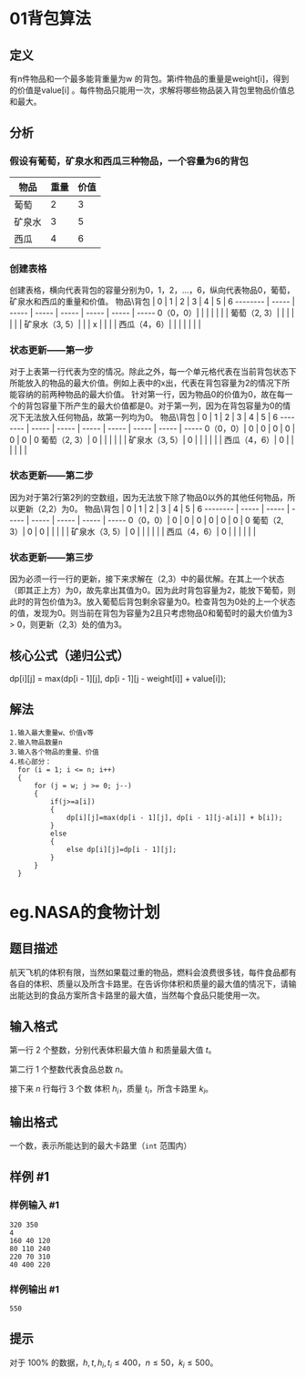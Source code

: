 # 01背包算法
## 定义
有n件物品和一个最多能背重量为w 的背包。第i件物品的重量是weight[i]，得到的价值是value[i] 。每件物品只能用一次，求解将哪些物品装入背包里物品价值总和最大。

## 分析
### 假设有葡萄，矿泉水和西瓜三种物品，一个容量为6的背包
物品     | 重量 | 价值
-------- | ----- | -----
葡萄  | 2 | 3
矿泉水  | 3 | 5
西瓜  | 4 | 6
### 创建表格
   创建表格，横向代表背包的容量分别为0，1，2，...，6，纵向代表物品0，葡萄，矿泉水和西瓜的重量和价值。
物品\背包     | 0 | 1 | 2 | 3 | 4 | 5 | 6
-------- | ----- | ----- | ----- | ----- | ----- | ----- | -----
 0（0，0）|   |   |   |   |   |   | 
葡萄（2, 3）|   |   |   |   |   |   | 
矿泉水（3, 5）|   |   | x |   |   |   | 
西瓜（4，6）|   |   |   |   |   |   | 
### 状态更新——第一步
   对于上表第一行代表为空的情况。除此之外，每一个单元格代表在当前背包状态下所能放入的物品的最大价值。例如上表中的x出，代表在背包容量为2的情况下所能容纳的前两种物品的最大价值。
   针对第一行，因为物品0的价值为0，故在每一个的背包容量下所产生的最大价值都是0。对于第一列，因为在背包容量为0的情况下无法放入任何物品，故第一列均为0。
物品\背包     | 0 | 1 | 2 | 3 | 4 | 5 | 6
-------- | ----- | ----- | ----- | ----- | ----- | ----- | -----
 0（0，0）| 0 | 0 | 0 | 0 | 0 | 0 | 0
葡萄（2, 3）| 0 |   |   |   |   |   | 
矿泉水（3, 5）| 0 |   |   |   |   |   | 
西瓜（4，6）| 0 |   |   |   |   |   | 
### 状态更新——第二步
因为对于第2行第2列的空数组，因为无法放下除了物品0以外的其他任何物品，所以更新（2,2）为0。
物品\背包     | 0 | 1 | 2 | 3 | 4 | 5 | 6
-------- | ----- | ----- | ----- | ----- | ----- | ----- | -----
 0（0，0）| 0 | 0 | 0 | 0 | 0 | 0 | 0
葡萄（2, 3）| 0 | 0 |   |   |   |   | 
矿泉水（3, 5）| 0 |   |   |   |   |   | 
西瓜（4，6）| 0 |   |   |   |   |   | 
### 状态更新——第三步
因为必须一行一行的更新，接下来求解在（2,3）中的最优解。在其上一个状态（即其正上方）为0，故先拿出其值为0。因为此时背包容量为2，能放下葡萄，则此时的背包价值为3。放入葡萄后背包剩余容量为0。检查背包为0处的上一个状态的值，发现为0。则当前在背包为容量为2且只考虑物品0和葡萄时的最大价值为3 > 0，则更新（2,3）处的值为3。 

## 核心公式（递归公式）
dp[i][j] = max(dp[i - 1][j], dp[i - 1][j - weight[i]] + value[i]);

## 解法
```
1.输入最大重量w、价值v等
2.输入物品数量n
3.输入各个物品的重量、价值
4.核心部分：
  for (i = 1; i <= n; i++)
  {
      for (j = w; j >= 0; j--)
      {
          if(j>=a[i])
          {
              dp[i][j]=max(dp[i - 1][j], dp[i - 1][j-a[i]] + b[i]);
          }
          else
          {
              else dp[i][j]=dp[i - 1][j];
          }
      }
  }

```

# eg.NASA的食物计划

## 题目描述

航天飞机的体积有限，当然如果载过重的物品，燃料会浪费很多钱，每件食品都有各自的体积、质量以及所含卡路里。在告诉你体积和质量的最大值的情况下，请输出能达到的食品方案所含卡路里的最大值，当然每个食品只能使用一次。

## 输入格式

第一行 $2$ 个整数，分别代表体积最大值 $h$ 和质量最大值 $t$。 

第二行 $1$ 个整数代表食品总数 $n$。 

接下来 $n$ 行每行 $3$ 个数 体积 $h_i$，质量 $t_i$，所含卡路里 $k_i$。

## 输出格式

一个数，表示所能达到的最大卡路里（`int` 范围内）

## 样例 #1

### 样例输入 #1

```
320 350
4
160 40 120
80 110 240
220 70 310
40 400 220
```

### 样例输出 #1

```
550
```


## 提示

对于 $100\%$ 的数据，$h,t,h_i,t_i \le 400$，$n \le 50$，$k_i \le 500$。
